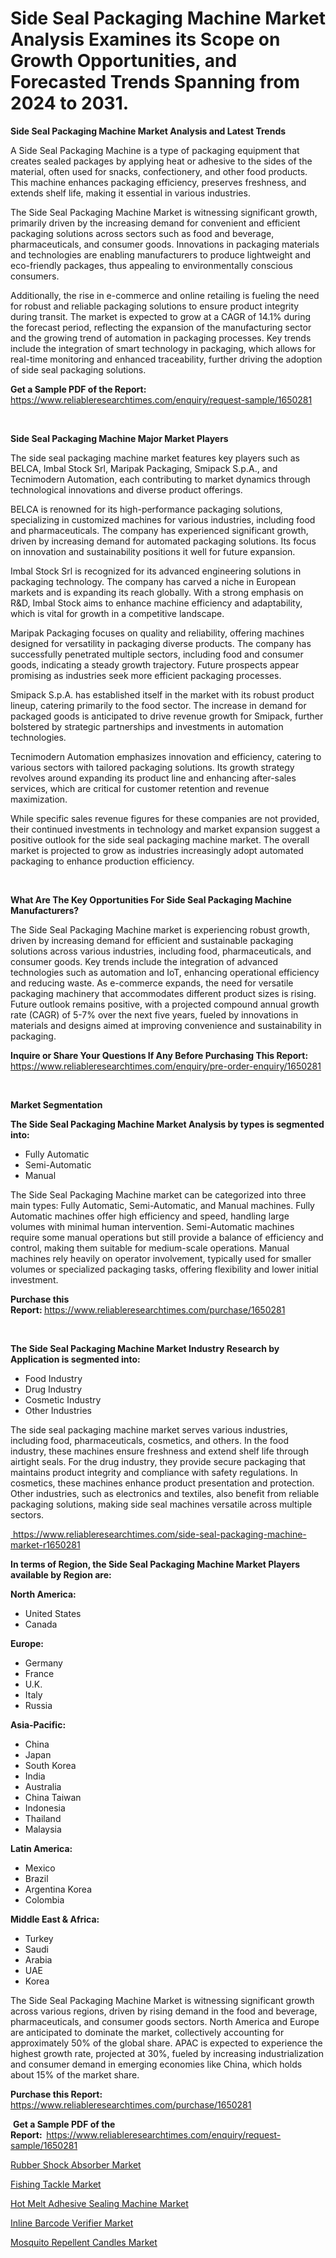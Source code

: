 <p><h1>Side Seal Packaging Machine Market Analysis Examines its Scope on Growth Opportunities, and Forecasted Trends Spanning from 2024 to 2031.</h1></p><p><strong>Side Seal Packaging Machine Market Analysis and Latest Trends</strong></p>
<p><p>A Side Seal Packaging Machine is a type of packaging equipment that creates sealed packages by applying heat or adhesive to the sides of the material, often used for snacks, confectionery, and other food products. This machine enhances packaging efficiency, preserves freshness, and extends shelf life, making it essential in various industries.</p><p>The Side Seal Packaging Machine Market is witnessing significant growth, primarily driven by the increasing demand for convenient and efficient packaging solutions across sectors such as food and beverage, pharmaceuticals, and consumer goods. Innovations in packaging materials and technologies are enabling manufacturers to produce lightweight and eco-friendly packages, thus appealing to environmentally conscious consumers.</p><p>Additionally, the rise in e-commerce and online retailing is fueling the need for robust and reliable packaging solutions to ensure product integrity during transit. The market is expected to grow at a CAGR of 14.1% during the forecast period, reflecting the expansion of the manufacturing sector and the growing trend of automation in packaging processes. Key trends include the integration of smart technology in packaging, which allows for real-time monitoring and enhanced traceability, further driving the adoption of side seal packaging solutions.</p></p>
<p><strong>Get a Sample PDF of the Report:&nbsp;</strong> <a href="https://www.reliableresearchtimes.com/enquiry/request-sample/1650281?utm_campaign=1266&utm_medium=2&utm_source=Github&utm_content=ia&utm_term=26092024&utm_id=side-seal-packaging-machine">https://www.reliableresearchtimes.com/enquiry/request-sample/1650281</a></p>
<p>&nbsp;</p>
<p><strong>Side Seal Packaging Machine Major Market Players</strong></p>
<p><p>The side seal packaging machine market features key players such as BELCA, Imbal Stock Srl, Maripak Packaging, Smipack S.p.A., and Tecnimodern Automation, each contributing to market dynamics through technological innovations and diverse product offerings.</p><p>BELCA is renowned for its high-performance packaging solutions, specializing in customized machines for various industries, including food and pharmaceuticals. The company has experienced significant growth, driven by increasing demand for automated packaging solutions. Its focus on innovation and sustainability positions it well for future expansion.</p><p>Imbal Stock Srl is recognized for its advanced engineering solutions in packaging technology. The company has carved a niche in European markets and is expanding its reach globally. With a strong emphasis on R&D, Imbal Stock aims to enhance machine efficiency and adaptability, which is vital for growth in a competitive landscape.</p><p>Maripak Packaging focuses on quality and reliability, offering machines designed for versatility in packaging diverse products. The company has successfully penetrated multiple sectors, including food and consumer goods, indicating a steady growth trajectory. Future prospects appear promising as industries seek more efficient packaging processes.</p><p>Smipack S.p.A. has established itself in the market with its robust product lineup, catering primarily to the food sector. The increase in demand for packaged goods is anticipated to drive revenue growth for Smipack, further bolstered by strategic partnerships and investments in automation technologies.</p><p>Tecnimodern Automation emphasizes innovation and efficiency, catering to various sectors with tailored packaging solutions. Its growth strategy revolves around expanding its product line and enhancing after-sales services, which are critical for customer retention and revenue maximization.</p><p>While specific sales revenue figures for these companies are not provided, their continued investments in technology and market expansion suggest a positive outlook for the side seal packaging machine market. The overall market is projected to grow as industries increasingly adopt automated packaging to enhance production efficiency.</p></p>
<p>&nbsp;</p>
<p><strong>What Are The Key Opportunities For Side Seal Packaging Machine Manufacturers?</strong></p>
<p><p>The Side Seal Packaging Machine market is experiencing robust growth, driven by increasing demand for efficient and sustainable packaging solutions across various industries, including food, pharmaceuticals, and consumer goods. Key trends include the integration of advanced technologies such as automation and IoT, enhancing operational efficiency and reducing waste. As e-commerce expands, the need for versatile packaging machinery that accommodates different product sizes is rising. Future outlook remains positive, with a projected compound annual growth rate (CAGR) of 5-7% over the next five years, fueled by innovations in materials and designs aimed at improving convenience and sustainability in packaging.</p></p>
<p><strong>Inquire or Share Your Questions If Any Before Purchasing This Report:</strong> <a href="https://www.reliableresearchtimes.com/enquiry/pre-order-enquiry/1650281?utm_campaign=1266&utm_medium=2&utm_source=Github&utm_content=ia&utm_term=26092024&utm_id=side-seal-packaging-machine">https://www.reliableresearchtimes.com/enquiry/pre-order-enquiry/1650281</a></p>
<p>&nbsp;</p>
<p><strong>Market Segmentation</strong></p>
<p><strong>The Side Seal Packaging Machine Market Analysis by types is segmented into:</strong></p>
<p><ul><li>Fully Automatic</li><li>Semi-Automatic</li><li>Manual</li></ul></p>
<p><p>The Side Seal Packaging Machine market can be categorized into three main types: Fully Automatic, Semi-Automatic, and Manual machines. Fully Automatic machines offer high efficiency and speed, handling large volumes with minimal human intervention. Semi-Automatic machines require some manual operations but still provide a balance of efficiency and control, making them suitable for medium-scale operations. Manual machines rely heavily on operator involvement, typically used for smaller volumes or specialized packaging tasks, offering flexibility and lower initial investment.</p></p>
<p><strong>Purchase this Report:&nbsp;</strong><a href="https://www.reliableresearchtimes.com/purchase/1650281?utm_campaign=1266&utm_medium=2&utm_source=Github&utm_content=ia&utm_term=26092024&utm_id=side-seal-packaging-machine">https://www.reliableresearchtimes.com/purchase/1650281</a></p>
<p>&nbsp;</p>
<p><strong>The Side Seal Packaging Machine Market Industry Research by Application is segmented into:</strong></p>
<p><ul><li>Food Industry</li><li>Drug Industry</li><li>Cosmetic Industry</li><li>Other Industries</li></ul></p>
<p><p>The side seal packaging machine market serves various industries, including food, pharmaceuticals, cosmetics, and others. In the food industry, these machines ensure freshness and extend shelf life through airtight seals. For the drug industry, they provide secure packaging that maintains product integrity and compliance with safety regulations. In cosmetics, these machines enhance product presentation and protection. Other industries, such as electronics and textiles, also benefit from reliable packaging solutions, making side seal machines versatile across multiple sectors.</p></p>
<p><a href="https://www.reliableresearchtimes.com/side-seal-packaging-machine-market-r1650281?utm_campaign=1266&utm_medium=2&utm_source=Github&utm_content=ia&utm_term=26092024&utm_id=side-seal-packaging-machine">&nbsp;https://www.reliableresearchtimes.com/side-seal-packaging-machine-market-r1650281</a></p>
<p><strong>In terms of Region, the Side Seal Packaging Machine Market Players available by Region are:</strong></p>
<p>
    <p> <strong> North America: </strong>
        <ul>
            <li>United States</li>
            <li>Canada</li>
        </ul>
        </p> 
    <p> <strong> Europe: </strong>
        <ul>
            <li>Germany</li>
            <li>France</li>
            <li>U.K.</li>
            <li>Italy</li>
            <li>Russia</li>
        </ul>
        </p> 
    <p> <strong> Asia-Pacific: </strong>
        <ul>
            <li>China</li>
            <li>Japan</li>
            <li>South Korea</li>
            <li>India</li>
            <li>Australia</li>
            <li>China Taiwan</li>
            <li>Indonesia</li>
            <li>Thailand</li>
            <li>Malaysia</li>
        </ul>
        </p> 
    <p> <strong> Latin America: </strong>
        <ul>
            <li>Mexico</li>
            <li>Brazil</li>
            <li>Argentina Korea</li>
            <li>Colombia</li>
        </ul>
        </p> 
    <p> <strong> Middle East & Africa: </strong>
        <ul>
            <li>Turkey</li>
            <li>Saudi</li>
            <li>Arabia</li>
            <li>UAE</li>
            <li>Korea</li>
        </ul>
    </p>
    </p>
<p><p>The Side Seal Packaging Machine Market is witnessing significant growth across various regions, driven by rising demand in the food and beverage, pharmaceuticals, and consumer goods sectors. North America and Europe are anticipated to dominate the market, collectively accounting for approximately 50% of the global share. APAC is expected to experience the highest growth rate, projected at 30%, fueled by increasing industrialization and consumer demand in emerging economies like China, which holds about 15% of the market share.</p></p>
<p><strong>Purchase this Report: </strong><a href="https://www.reliableresearchtimes.com/purchase/1650281?utm_campaign=1266&utm_medium=2&utm_source=Github&utm_content=ia&utm_term=26092024&utm_id=side-seal-packaging-machine">https://www.reliableresearchtimes.com/purchase/1650281</a></p>
<p>&nbsp;<strong>Get a Sample PDF of the Report:&nbsp;&nbsp;</strong><a href="https://www.reliableresearchtimes.com/enquiry/request-sample/1650281?utm_campaign=1266&utm_medium=2&utm_source=Github&utm_content=ia&utm_term=26092024&utm_id=side-seal-packaging-machine">https://www.reliableresearchtimes.com/enquiry/request-sample/1650281</a></p>
<p><strong></strong></p>
<p><p><a href="https://www.linkedin.com/pulse/what-emerging-market-trends-rubber-shock-absorber-detailed-8ilye?trackingId=vrOES8%2FlTm2SDzJJblTqHw%3D%3D&utm_campaign=1266&utm_medium=2&utm_source=Github&utm_content=ia&utm_term=26092024&utm_id=side-seal-packaging-machine">Rubber Shock Absorber Market</a></p><p><a href="https://issuu.com/reportprime-2/docs/fishing-tackle-market-size-2030.ppt_04a92ace8e8867?utm_campaign=1266&utm_medium=2&utm_source=Github&utm_content=ia&utm_term=26092024&utm_id=side-seal-packaging-machine">Fishing Tackle Market</a></p><p><a href="https://github.com/globismark/Market-Research-Report-List-5/blob/main/hot-melt-adhesive-sealing-machine-market.md?utm_campaign=1266&utm_medium=2&utm_source=Github&utm_content=ia&utm_term=26092024&utm_id=side-seal-packaging-machine">Hot Melt Adhesive Sealing Machine Market</a></p><p><a href="https://www.linkedin.com/pulse/inline-barcode-verifier-market-global-regional-analysis-2024-jcjtf?trackingId=B699gPSdQQ%2BoNultOW5oOw%3D%3D&utm_campaign=1266&utm_medium=2&utm_source=Github&utm_content=ia&utm_term=26092024&utm_id=side-seal-packaging-machine">Inline Barcode Verifier Market</a></p><p><a href="https://issuu.com/reportprime-2/docs/mosquito-repellent-candles-market-s_48749509c54c54?utm_campaign=1266&utm_medium=2&utm_source=Github&utm_content=ia&utm_term=26092024&utm_id=side-seal-packaging-machine">Mosquito Repellent Candles Market</a></p></p>